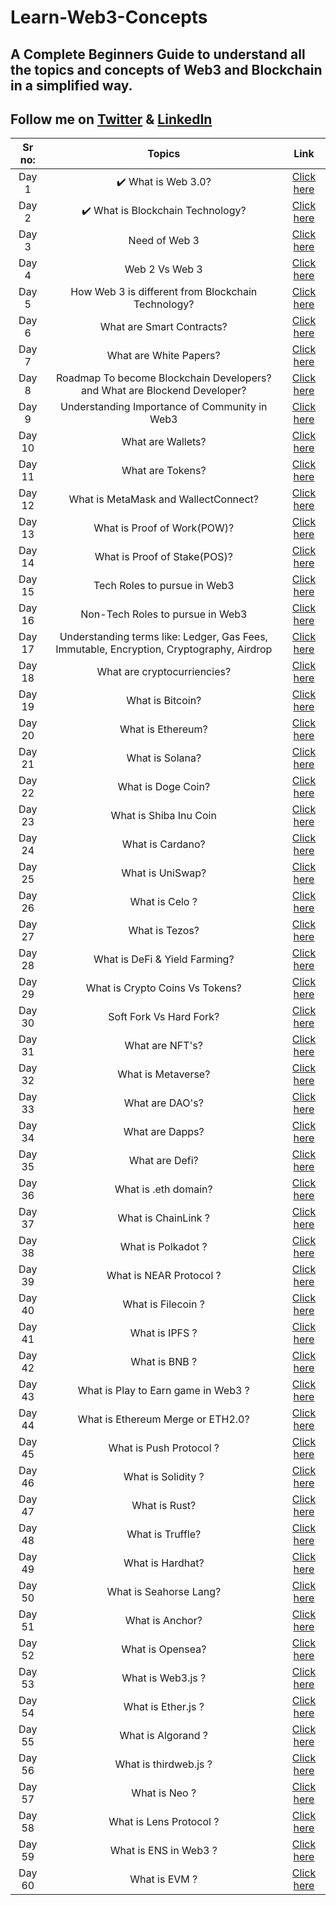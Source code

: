 # Learn-Web3-Concepts
## A Complete Beginners Guide to understand all the topics and concepts of Web3 and Blockchain in a simplified way.
## Follow me on [Twitter](https://twitter.com/akash_the_dev) & [LinkedIn](https://www.linkedin.com/in/akashjha123/)

| Sr no:  | Topics  | Link  |
| :---: | :---:  | :---: |
| Day 1 | :heavy_check_mark: What is Web 3.0? | [Click here](https://twitter.com/akash_the_dev/status/1569272032281645060) |
| Day 2 | :heavy_check_mark: What is Blockchain Technology? | [Click here](https://twitter.com/akash_the_dev/status/1569659865077002240) |
| Day 3 |  Need of Web 3  | [Click here]() |
| Day 4 | Web 2 Vs Web 3| [Click here]() |
| Day 5 | How Web 3 is different from Blockchain Technology? | [Click here]() |
| Day 6 | What are Smart Contracts? | [Click here]() |
| Day 7 | What are White Papers? | [Click here]() |
| Day 8 | Roadmap To become Blockchain Developers? and What are Blockend Developer? | [Click here]() |
| Day 9 | Understanding Importance of Community in Web3 | [Click here]() |
| Day 10 | What are Wallets? | [Click here]() |
| Day 11 | What are Tokens? | [Click here]() |
| Day 12 |  What is MetaMask and WallectConnect?| [Click here]() |
| Day 13 | What is Proof of Work(POW)? | [Click here]() |
| Day 14| What is Proof of Stake(POS)? | [Click here]() |
| Day 15| Tech Roles to pursue in Web3 | [Click here]() |
| Day 16 | Non-Tech Roles to pursue in Web3 | [Click here]() |
| Day 17 | Understanding terms like: Ledger, Gas Fees, Immutable, Encryption, Cryptography, Airdrop | [Click here]() |
| Day 18 | What are cryptocurriencies? | [Click here]() |
| Day 19 | What is Bitcoin? |  [Click here]() |
| Day 20 | What is Ethereum? | [Click here]() |
| Day 21 | What is Solana? | [Click here]() |
| Day 22 | What is Doge Coin? | [Click here]() |
| Day 23 | What is Shiba Inu Coin | [Click here]() |
| Day 24 | What is Cardano? | [Click here]() |
| Day 25 | What is UniSwap? | [Click here]() |
| Day 26 | What is Celo ?| [Click here]() |
| Day 27 | What is Tezos? | [Click here]() |
| Day 28 | What is DeFi & Yield Farming? | [Click here]() |
| Day 29 | What is Crypto Coins Vs Tokens? | [Click here]() |
| Day 30 | Soft Fork Vs Hard Fork? | [Click here]() |
| Day 31 | What are NFT's? | [Click here]() |
| Day 32 | What is Metaverse? | [Click here]() |
| Day 33 | What are DAO's? | [Click here]() |
| Day 34 | What are Dapps? | [Click here]() |
| Day 35 | What are Defi? | [Click here]() |
| Day 36 | What is .eth domain? | [Click here]() |
| Day 37 | What is ChainLink ? | [Click here]() |
| Day 38 | What is Polkadot ? | [Click here]() |
| Day 39 | What is NEAR Protocol ? | [Click here]() |
| Day 40 | What is Filecoin ? | [Click here]() |
| Day 41 | What is IPFS ? | [Click here]() |
| Day 42 | What is BNB ? | [Click here]() |
| Day 43 | What is Play to Earn game in Web3 ? | [Click here]() |
| Day 44 | What is Ethereum Merge or ETH2.0? | [Click here]() |
| Day 45 | What is Push Protocol ? | [Click here]() |
| Day 46 | What is Solidity ? | [Click here]() |
| Day 47 | What is Rust? | [Click here]() |
| Day 48 | What is Truffle? | [Click here]() |
| Day 49 | What is Hardhat? | [Click here]() |
| Day 50 | What is Seahorse Lang? | [Click here]() |
| Day 51 | What is Anchor? | [Click here]() |
| Day 52 | What is Opensea? | [Click here]() |
| Day 53 | What is Web3.js ? | [Click here]() |
| Day 54 | What is Ether.js ? | [Click here]() |
| Day 55 | What is Algorand ? | [Click here]() |
| Day 56 | What is thirdweb.js ? | [Click here]() |
| Day 57 | What is Neo ? | [Click here]() |
| Day 58 | What is Lens Protocol ? | [Click here]() |
| Day 59 | What is ENS in Web3 ? | [Click here]() |
| Day 60 | What is EVM ? | [Click here]() |
